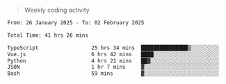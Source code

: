 > Weekly coding activity
<!--START_SECTION:waka-->

```txt
From: 26 January 2025 - To: 02 February 2025

Total Time: 41 hrs 26 mins

TypeScript                 25 hrs 34 mins  ███████████████▒░░░░░░░░░   61.71 %
Vue.js                     6 hrs 42 mins   ████░░░░░░░░░░░░░░░░░░░░░   16.17 %
Python                     4 hrs 21 mins   ██▓░░░░░░░░░░░░░░░░░░░░░░   10.50 %
JSON                       1 hr 7 mins     ▓░░░░░░░░░░░░░░░░░░░░░░░░   02.73 %
Bash                       59 mins         ▓░░░░░░░░░░░░░░░░░░░░░░░░   02.39 %
```

<!--END_SECTION:waka-->
